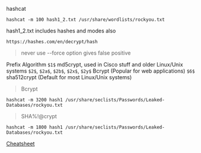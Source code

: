 hashcat

`hashcat -m 100 hash1_2.txt /usr/share/wordlists/rockyou.txt`

hash1_2.txt includes hashes and modes also 

`https://hashes.com/en/decrypt/hash`

>never use --force option gives false positive

Prefix	Algorithm
``$1$``	md5crypt, used in Cisco stuff and older Linux/Unix systems
``$2$``, ``$2a$``, ``$2b$``, ``$2x$``, ``$2y$``	Bcrypt (Popular for web applications)
``$6$``	sha512crypt (Default for most Linux/Unix systems)


>Bcrypt

`hashcat -m 3200 hash1 /usr/share/seclists/Passwords/Leaked-Databases/rockyou.txt`
>SHA%!@crypt

`hashcat -m 1800 hash1 /usr/share/seclists/Passwords/Leaked-Databases/rockyou.txt`

[Cheatsheet](https://github.com/frizb/Hashcat-Cheatsheet)